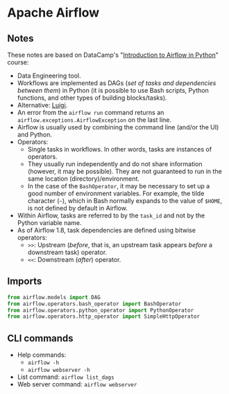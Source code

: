 # Apache Airflow

## Notes

These notes are based on DataCamp's "[Introduction to Airflow in Python](https://www.datacamp.com/courses/introduction-to-airflow-in-python)" course:

- Data Engineering tool.
- Workflows are implemented as DAGs (_set of tasks and dependencies between them_) in Python (it is possible to use Bash scripts, Python functions, and other types of building blocks/tasks).
- Alternative: [Luigi](https://luigi.readthedocs.io/en/stable/).
- An error from the `airflow run` command returns an `airflow.exceptions.AirflowException` on the last line.
- Airflow is usually used by combining the command line (and/or the UI) and Python.
- Operators:
  - Single tasks in workflows. In other words, tasks are instances of operators.
  - They usually run independently and do not share information (however, it may be possible). They are not guaranteed to run in the same location (directory)/environment.
  - In the case of the `BashOperator`, it may be necessary to set up a good number of environment variables. For example, the tilde character (`~`), which in Bash normally expands to the value of `$HOME`, is not defined by default in Airflow.
- Within Airflow, tasks are referred to by the `task_id` and not by the Python variable name.
- As of Airflow 1.8, task dependencies are defined using bitwise operators:
  - `>>`: Upstream (_before_, that is, an upstream task appears _before_ a downstream task) operator.
  - `<<`: Downstream (_after_) operator.

## Imports

```python
from airflow.models import DAG
from airflow.operators.bash_operator import BashOperator
from airflow.operators.python_operator import PythonOperator
from airflow.operators.http_operator import SimpleHttpOperator
```

## CLI commands

- Help commands:
  - `airflow -h`
  - `airflow webserver -h`
- List command: `airflow list_dags`
- Web server command: `airflow webserver`
